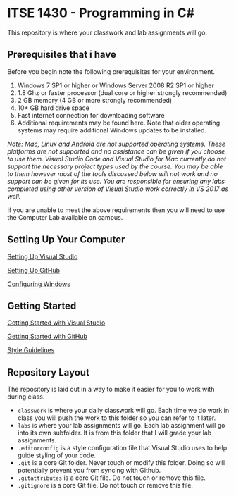 # ITSE 1430 - Programming in C#

This repository is where your classwork and lab assignments will go.

## Prerequisites that i have

Before you begin note the following prerequisites for your environment.

1.	Windows  7 SP1 or higher or Windows Server 2008 R2 SP1 or higher 
2.	1.8 Ghz or faster processor (dual core or higher strongly recommended)
3.	2 GB memory (4 GB or more strongly recommended)
4.	10+ GB hard drive space
5.	Fast internet connection for downloading software
6.	Additional requirements may be found here. Note that older operating systems may require additional Windows updates to be installed.

*Note: Mac, Linux and Android are not supported operating systems. These platforms are not supported and no assistance can be given if you choose to use them. Visual Studio Code and Visual Studio for Mac currently do not support the necessary project types used by the course. You may be able to them however most of the tools discussed below will not work and no support can be given for its use. You are responsible for ensuring any labs completed using other version of Visual Studio work correctly in VS 2017 as well.*

If you are unable to meet the above requirements then you will need to use the Computer Lab available on campus.

## Setting Up Your Computer

[Setting Up Visual Studio](https://github.com/michaeltccd/ITSE1430-docs/blob/master/documentation/visualstudio/setup/readme.md)

[Setting Up GitHub](https://github.com/michaeltccd/ITSE1430-docs/blob/master/documentation/github/setup/readme.md)

[Configuring Windows](https://github.com/michaeltccd/ITSE1430-docs/blob/master/documentation/windows/setup/readme.md)

## Getting Started

[Getting Started with Visual Studio](https://github.com/michaeltccd/ITSE1430-docs/blob/master/documentation/visualstudio/gettingstarted/readme.md)

[Getting Started with GitHub](https://github.com/michaeltccd/ITSE1430-docs/blob/master/documentation/github/getting-started/readme.md)

[Style Guidelines](https://github.com/michaeltccd/ITSE1430-docs/blob/master/documentation/style/readme.md)

## Repository Layout

The repository is laid out in a way to make it easier for you to work with during class.

- `classwork` is where your daily classwork will go. Each time we do work in class you will push the work to this folder so you can refer to it later.
- `labs` is where your lab assignments will go. Each lab assignment will go into its own subfolder. It is from this folder that I will grade your lab assignments.
- `.editorconfig` is a style configuration file that Visual Studio uses to help guide styling of your code.
- `.git` is a core Git folder. Never touch or modify this folder. Doing so will potentially prevent you from syncing with Github.
- `.gitattributes` is a core Git file. Do not touch or remove this file.
- `.gitignore` is a core Git file. Do not touch or remove this file.
